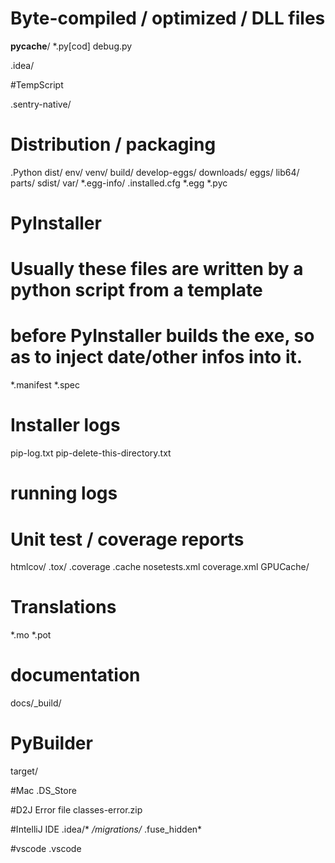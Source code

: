 # Byte-compiled / optimized / DLL files
__pycache__/
*.py[cod]
debug.py

.idea/


#TempScript


.sentry-native/


# Distribution / packaging
.Python
dist/
env/
venv/
build/
develop-eggs/
downloads/
eggs/
lib64/
parts/
sdist/
var/
*.egg-info/
.installed.cfg
*.egg
*.pyc

# PyInstaller
#  Usually these files are written by a python script from a template
#  before PyInstaller builds the exe, so as to inject date/other infos into it.
*.manifest
*.spec

# Installer logs
pip-log.txt
pip-delete-this-directory.txt

# running logs

# Unit test / coverage reports
htmlcov/
.tox/
.coverage
.cache
nosetests.xml
coverage.xml
GPUCache/

# Translations
*.mo
*.pot

# documentation
docs/_build/


# PyBuilder
target/

#Mac
.DS_Store

#D2J Error file
classes-error.zip

#IntelliJ IDE
.idea/*
*/migrations/*
.fuse_hidden*

#vscode
.vscode